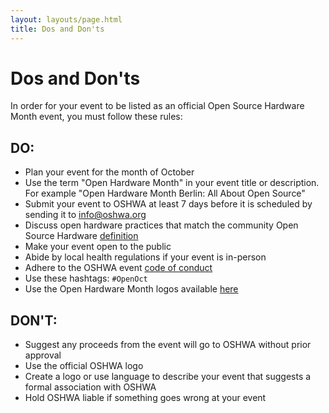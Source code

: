 ```yaml
---
layout: layouts/page.html
title: Dos and Don'ts
---
```


# Dos and Don'ts

In order for your event to be listed as an official Open Source Hardware Month event, you must follow these rules:

## DO:

* Plan your event for the month of October
* Use the term "Open Hardware Month" in your event title or description. For example "Open Hardware Month Berlin: All About Open Source"
* Submit your event to OSHWA at least 7 days before it is scheduled by sending it to info@oshwa.org
* Discuss open hardware practices that match the community Open Source Hardware [definition]
* Make your event open to the public
* Abide by local health regulations if your event is in-person
* Adhere to the OSHWA event [code of conduct]
* Use these hashtags: `#OpenOct`
* Use the Open Hardware Month logos available [here][resources]

[definition]: https://www.oshwa.org/definition
[code of conduct]: https://www.oshwa.org/about/file-cabinet/policies/code-of-conduct/
[resources]: /resources

## DON'T:

* Suggest any proceeds from the event will go to OSHWA without prior approval
* Use the official OSHWA logo
* Create a logo or use language to describe your event that suggests a formal association with OSHWA
* Hold OSHWA liable if something goes wrong at your event
